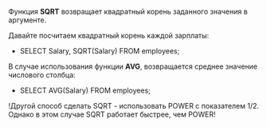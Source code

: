 Функция **SQRT** возвращает квадратный корень заданного значения в аргументе.

Давайте посчитаем квадратный корень каждой зарплаты:

- SELECT Salary, SQRT(Salary) FROM employees;

В случае использования функции **AVG**, возвращается среднее значение числового столбца:

- SELECT AVG(Salary) FROM employees;

!Другой способ сделать SQRT - использовать POWER с показателем 1/2. Однако в этом случае SQRT работает быстрее, чем POWER!
